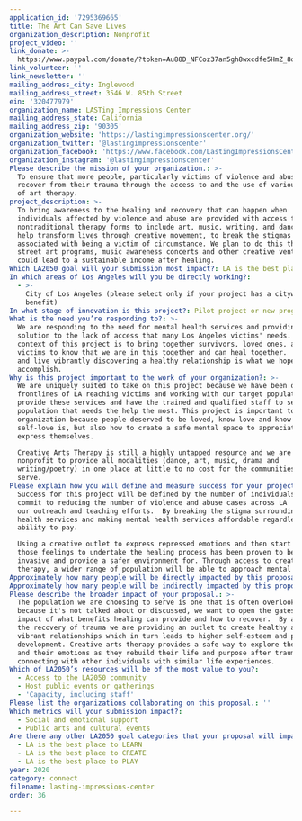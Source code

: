 ```yaml
---
application_id: '7295369665'
title: The Art Can Save Lives
organization_description: Nonprofit
project_video: ''
link_donate: >-
  https://www.paypal.com/donate/?token=Au88D_NFCoz37an5gh8wxcdfe5HmZ_8onU7QCmkwg8eNYoLY-7ttlePyfOgn2LzxJCKMwm&country.x=US&locale.x=US
link_volunteer: ''
link_newsletter: ''
mailing_address_city: Inglewood
mailing_address_street: 3546 W. 85th Street
ein: '320477979'
organization_name: LASTing Impressions Center
mailing_address_state: California
mailing_address_zip: '90305'
organization_website: 'https://lastingimpressionscenter.org/'
organization_twitter: '@lastingimpressionscenter'
organization_facebook: 'https://www.facebook.com/LastingImpressionsCenter/'
organization_instagram: '@lastingimpressionscenter'
Please describe the mission of your organization.: >-
  To ensure that more people, particularly victims of violence and abuse, can
  recover from their trauma through the access to and the use of various forms
  of art therapy.
project_description: >-
  To bring awareness to the healing and recovery that can happen when
  individuals affected by violence and abuse are provided with access to
  nontraditional therapy forms to include art, music, writing, and dance. To
  help transform lives through creative movement, to break the stigmas
  associated with being a victim of circumstance. We plan to do this through
  street art programs, music awareness concerts and other creative ventures that
  could lead to a sustainable income after healing.  
Which LA2050 goal will your submission most impact?: LA is the best place to CONNECT
In which areas of Los Angeles will you be directly working?:
  - >-
    City of Los Angeles (please select only if your project has a citywide
    benefit)
In what stage of innovation is this project?: Pilot project or new program (testing or implementing a new idea)
What is the need you’re responding to?: >-
  We are responding to the need for mental health services and providing a
  solution to the lack of access that many Los Angeles victims' needs.  The
  context of this project is to bring together survivors, loved ones, allies and
  victims to know that we are in this together and can heal together.  Healing
  and live vibrantly discovering a healthy relationship is what we hope to
  accomplish. 
Why is this project important to the work of your organization?: >-
  We are uniquely suited to take on this project because we have been on the
  frontlines of LA reaching victims and working with our target population to
  provide these services and have the trained and qualified staff to serve the
  population that needs the help the most. This project is important to our
  organization because people deserved to be loved, know love and know what
  self-love is, but also how to create a safe mental space to appreciate and
  express themselves. 

  Creative Arts Therapy is still a highly untapped resource and we are the first
  nonprofit to provide all modalities (dance, art, music, drama and
  writing/poetry) in one place at little to no cost for the communities we
  serve.
Please explain how you will define and measure success for your project.: >-
  Success for this project will be defined by the number of individuals who
  commit to reducing the number of violence and abuse cases across LA  through
  our outreach and teaching efforts.  By breaking the stigma surrounding mental
  health services and making mental health services affordable regardless of
  ability to pay.

  Using a creative outlet to express repressed emotions and then start from
  those feelings to undertake the healing process has been proven to be less
  invasive and provide a safer environment for. Through access to creative arts
  therapy, a wider range of population will be able to approach mental health.
Approximately how many people will be directly impacted by this proposal?: '10000'
Approximately how many people will be indirectly impacted by this proposal?: '100000'
Please describe the broader impact of your proposal.: >-
  The population we are choosing to serve is one that is often overlooked
  because it's not talked about or discussed, we want to open the gates to the
  impact of what benefits healing can provide and how to recover.  By addressing
  the recovery of trauma we are providing an outlet to create healthy and
  vibrant relationships which in turn leads to higher self-esteem and personal
  development. Creative arts therapy provides a safe way to explore themselves
  and their emotions as they rebuild their life and purpose after trauma, while
  connecting with other individuals with similar life experiences.
Which of LA2050’s resources will be of the most value to you?:
  - Access to the LA2050 community
  - Host public events or gatherings
  - 'Capacity, including staff'
Please list the organizations collaborating on this proposal.: ''
Which metrics will your submission impact?:
  - Social and emotional support
  - Public arts and cultural events
Are there any other LA2050 goal categories that your proposal will impact?:
  - LA is the best place to LEARN
  - LA is the best place to CREATE
  - LA is the best place to PLAY
year: 2020
category: connect
filename: lasting-impressions-center
order: 36

---
```

